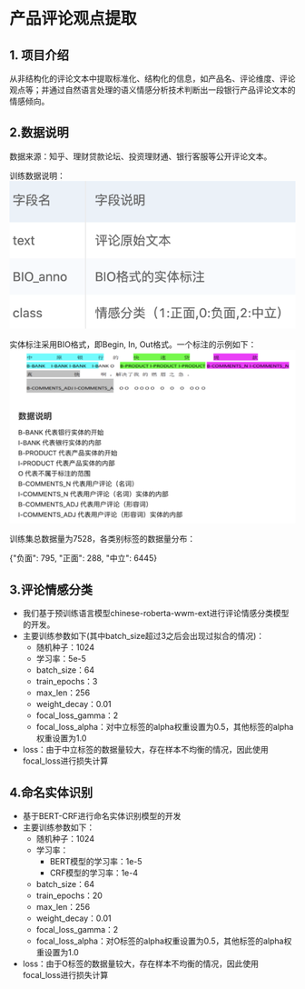 # 产品评论观点提取
## 1. 项目介绍
从非结构化的评论文本中提取标准化、结构化的信息，如产品名、评论维度、评论观点等；并通过自然语言处理的语义情感分析技术判断出一段银行产品评论文本的情感倾向。

## 2.数据说明
数据来源：知乎、理财贷款论坛、投资理财通、银行客服等公开评论文本。

训练数据说明：
![](img/2022-03-17-16-13-01.png)

实体标注采用BIO格式，即Begin, In, Out格式。一个标注的示例如下：
![](img/2022-03-17-16-13-18.png)

训练集总数据量为7528，各类别标签的数据量分布：

{"负面": 795, "正面": 288, "中立": 6445}

## 3.评论情感分类
- 我们基于预训练语言模型chinese-roberta-wwm-ext进行评论情感分类模型的开发。
- 主要训练参数如下(其中batch_size超过3之后会出现过拟合的情况)：
  - 随机种子：1024
  - 学习率：5e-5
  - batch_size：64
  - train_epochs：3
  - max_len：256
  - weight_decay：0.01
  - focal_loss_gamma：2
  - focal_loss_alpha：对中立标签的alpha权重设置为0.5，其他标签的alpha权重设置为1.0
- loss：由于中立标签的数据量较大，存在样本不均衡的情况，因此使用focal_loss进行损失计算

## 4.命名实体识别
- 基于BERT-CRF进行命名实体识别模型的开发
- 主要训练参数如下：
  - 随机种子：1024
  - 学习率：
    - BERT模型的学习率：1e-5
    - CRF模型的学习率：1e-4
  - batch_size：64
  - train_epochs：20
  - max_len：256
  - weight_decay：0.01
  - focal_loss_gamma：2
  - focal_loss_alpha：对O标签的alpha权重设置为0.5，其他标签的alpha权重设置为1.0
- loss：由于O标签的数据量较大，存在样本不均衡的情况，因此使用focal_loss进行损失计算
